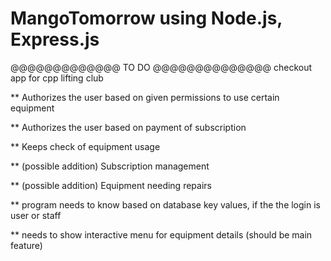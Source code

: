 # MangoTomorrow using Node.js, Express.js

@@@@@@@@@@@@@ TO DO @@@@@@@@@@@@@@
checkout app for cpp lifting club
 
** Authorizes the user based on given permissions to use certain equipment 

** Authorizes the user based on payment of subscription

** Keeps check of equipment usage

** (possible addition) Subscription management

** (possible addition) Equipment needing repairs

** program needs to know based on database key values, if the the login is user or staff

** needs to show interactive menu for equipment details (should be main feature)
